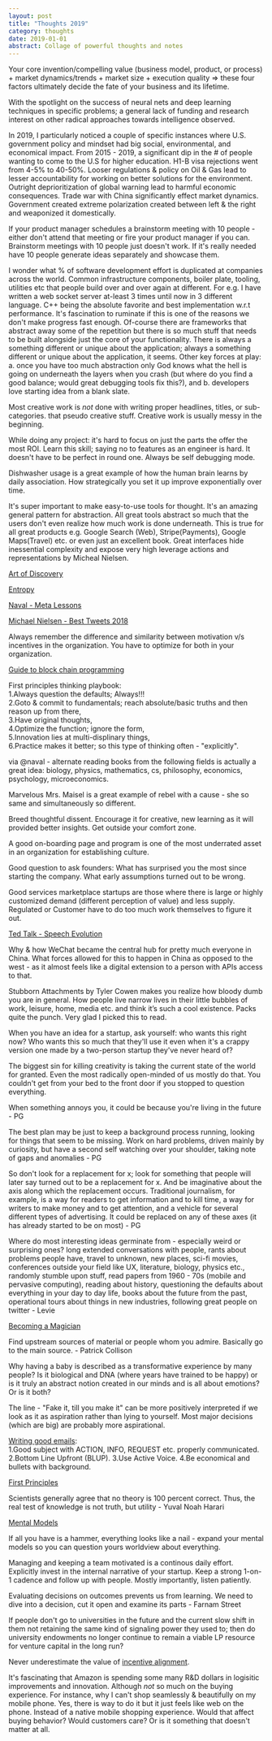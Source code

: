 ```yaml
---
layout: post
title: "Thoughts 2019" 
category: thoughts
date: 2019-01-01
abstract: Collage of powerful thoughts and notes
---
```


Your core invention/compelling value (business model, product, or process) + market dynamics/trends + market size + execution quality => these four factors ultimately decide the fate of your business and its lifetime.

With the spotlight on the success of neural nets and deep learning techniques in specific problems; a general lack of funding and research interest on other radical approaches towards intelligence observed.

In 2019, I particularly noticed a couple of specific instances where U.S. government policy and mindset had big social, environmental, and economical impact. From 2015 - 2019, a significant dip in the # of people wanting to come to the U.S for higher education. H1-B visa rejections went from 4-5% to 40-50%. Looser regulations & policy on Oil & Gas lead to lesser accountability for working on better solutions for the environment. Outright deprioritization of global warning lead to harmful economic consequences. Trade war with China significantly effect market dynamics. Government created extreme polarization created between left & the right and weaponized it domestically.

If your product manager schedules a brainstorm meeting with 10 people - either don't attend that meeting or fire your product manager if you can. Brainstorm meetings with 10 people just doesn't work. If it's really needed have 10 people generate ideas separately and showcase them.

I wonder what % of software development effort is duplicated at companies across the world. Common infrastructure components, boiler plate, tooling, utilities etc that people build over and over again at different. For e.g. I have written a web socket server at-least 3 times  until now in 3 different language. C++ being the absolute favorite and best implementation w.r.t performance. It's fascination to ruminate if this is one of the reasons we don't make progress fast enough. Of-course there are frameworks that abstract away some of the repetition but there is so much stuff that needs to be built alongside just the core of your functionality. There is always a something different or unique about the application; always a something different or unique about the application, it seems. Other key forces at play: a. once you have too much abstraction only God knows what the hell is going on underneath the layers when you crash (but where do you find a good balance; would great debugging tools fix this?), and b. developers love starting idea from a blank slate.

Most creative work is _not_ done with writing proper headlines, titles, or sub-categories. that pseudo creative stuff. Creative work is usually messy in the beginning. 

While doing any project: it's hard to focus on just the parts the offer the most ROI. Learn this skill; saying no to features as an engineer is hard. It doesn't have to be perfect in round one. Always be self debugging mode. 

Dishwasher usage is a great example of how the human brain learns by daily association. How strategically you set it up improve exponentially over time.

It's super important to make easy-to-use tools for thought. It's an amazing general pattern for abstraction. All great tools abstract so much that the users don't even realize how much work is done underneath. This is true for all great products e.g. Google Search (Web), Stripe(Payments), Google Maps(Travel) etc. or even just an excellent book. Great interfaces hide inessential complexity and expose very high leverage actions and representations by Micheal Nielsen.

[Art of Discovery](https://ecommons.cornell.edu/bitstream/handle/1813/83/Art_of_Discovery_Oliver2.pdf)

[Entropy](http://math.harvard.edu/~ctm/home/text/others/shannon/entropy/entropy.pdf)

[Naval - Meta Lessons](https://twitter.com/naval/status/1002103360646823936)

[Michael Nielsen - Best Tweets 2018](https://twitter.com/michael_nielsen/status/1061824470556467200?s=11)

Always remember the difference and similarity between motivation v/s incentives in the organization. You have to optimize for both in your organization. 

[Guide to block chain programming](https://hackernoon.coma-beginners-guide-to-blockchain-programming-4913d16eae31)

First principles thinking playbook:  
1.Always question the defaults; Always!!!  
2.Goto & commit to fundamentals; reach absolute/basic truths and then reason up from there,  
3.Have original thoughts,  
4.Optimize the function; ignore the form,  
5.Innovation lies at multi-displinary things,   
6.Practice makes it better; so this type of thinking often - "explicitly".  

via @naval - alternate reading books from the following fields is actually a great idea: biology, physics, mathematics, cs, philosophy, economics, psychology, microeconomics.

Marvelous Mrs. Maisel is a great example of rebel with a cause - she so same and simultaneously so different.

Breed thoughtful dissent. Encourage it for creative, new learning as it will provided better insights. Get outside your comfort zone. 

A good on-boarding page and program is one of the most underrated asset in an organization for establishing culture. 

Good question to ask founders: What has surprised you the most since starting the company. What early assumptions turned out to be wrong. 

Good services marketplace startups are those where there is large or highly customized demand (different perception of value) and less supply. Regulated or Customer have to do too much work themselves to figure it out.

[Ted Talk - Speech Evolution](https://www.ted.com/talks/deb_roy_the_birth_of_a_word?language=en#t-1173071)

Why & how WeChat became the central hub for pretty much everyone in China. What forces allowed for this to happen in China as opposed to the west - as it almost feels like a digital extension to a person with APIs access to that.

Stubborn Attachments by Tyler Cowen makes you realize how bloody dumb you are in general. How people live narrow lives in their little bubbles of work, leisure, home, media etc. and think it’s such a cool existence. Packs quite the punch. Very glad I picked this to read.

When you have an idea for a startup, ask yourself: who wants this right now? Who wants this so much that they'll use it even when it's a crappy version one made by a two-person startup they've never heard of?

The biggest sin for killing creativity is taking the current state of the world for granted. Even the most radically open-minded of us mostly do that. You couldn't get from your bed to the front door if you stopped to question everything.

When something annoys you, it could be because you're living in the future - PG

The best plan may be just to keep a background process running, looking for things that seem to be missing. Work on hard problems, driven mainly by curiosity, but have a second self watching over your shoulder, taking note of gaps and anomalies - PG

So don't look for a replacement for x; look for something that people will later say turned out to be a replacement for x. And be imaginative about the axis along which the replacement occurs. Traditional journalism, for example, is a way for readers to get information and to kill time, a way for writers to make money and to get attention, and a vehicle for several different types of advertising. It could be replaced on any of these axes (it has already started to be on most) - PG

Where do most interesting ideas germinate from - especially weird or surprising ones? long extended conversations with people, rants about problems people have, travel to unknown, new places, sci-fi movies, conferences outside your field like UX, literature, biology, physics etc., randomly stumble upon stuff, read papers from 1960 - 70s (mobile and pervasive computing), reading about history, questioning the defaults about everything in your day to day life, books about the future from the past, operational tours about things in new industries, following great people on twitter - Levie

[Becoming a Magician](https://autotranslucence.wordpress.com/2018/03/30/becoming-a-magician/)

Find upstream sources of material or people whom you admire. Basically go to the main source. - Patrick Collison

Why having a baby is described as a transformative experience by many people? Is it biological and DNA (where years have trained to be happy) or is it truly an abstract notion created in our minds and is all about emotions? Or is it both? 

The line - "Fake it, till you make it" can be more positively interpreted if we look as it as aspiration rather than lying to yourself. Most major decisions (which are big) are probably more aspirational. 

[Writing good emails](https://hbr.org/2016/11/how-to-write-email-with-military-precision):  
1.Good subject with ACTION, INFO, REQUEST etc. properly communicated.  
2.Bottom Line Upfront (BLUP). 
3.Use Active Voice. 
4.Be economical and bullets with background. 

[First Principles](https://jamesclear.com/first-principles)

Scientists generally agree that no theory is 100 percent correct. Thus, the real test of knowledge is not truth, but utility - Yuval Noah Harari 

[Mental Models](https://jamesclear.com/mental-models)

If all you have is a hammer, everything looks like a nail - expand your mental models so you can question yours worldview about everything. 

Managing and keeping a team motivated is a continous daily effort. Explicitly invest in the internal narrative of your startup. Keep a strong 1-on-1 cadence and follow up with people. Mostly importantly, listen patiently.

Evaluating decisions on outcomes prevents us from learning. We need to dive into a decision, cut it open and examine its parts - Farnam Street 

If people don't go to universities in the future and the current slow shift in them not retaining the same kind of signaling power they used to; then do university endowments no longer continue to remain a viable LP resource for venture capital in the long run?

Never underestimate the value of [incentive alignment](https://abhisharmab.github.io/marginalia/2019/06/23/secrets-of-sand-hill-road.html).

It's fascinating that Amazon is spending some many R&D dollars in logisitic improvements and innovation. Although _not_ so much on the buying experience. For instance, why I can't shop seamlessly & beautifully on my mobile phone. Yes, there is way to do it but it just feels like web on the phone. Instead of a native mobile shopping experience. Would that affect buying behavior? Would customers care? Or is it something that doesn't matter at all.
